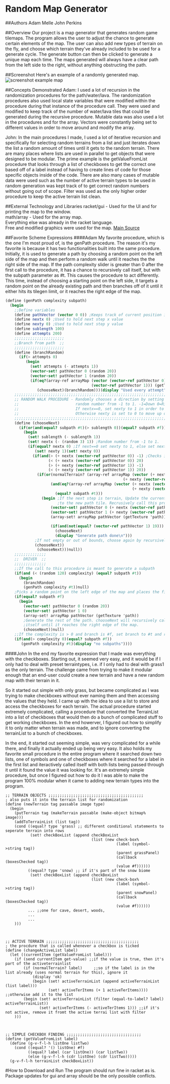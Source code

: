 # Random Map Generator

##Authors
Adam Melle
John Perkins

##Overview
Our project is a map generator that generates random game tilemaps. The program allows the user to adjust the chance to generate certain elements of the map. The user can also add new types of terrain on the fly, and choose which terrain they've already included to be used for a generate cycle. The generate button can then be clicked to generate a unique map each time. The maps generated will always have a clear path from the left side to the right, without anything obstructing the path. 

##Screenshot
Here's an example of a randomly generated map.
![screenshot example map](examplemap-new.png)

##Concepts Demonstrated
Adam: I used a lot of recursion in the randomization procedures for the path/water/lava. The randomization procedures also used local state variables that were modified within the procedure during that instance of the procedure call. They were used and modified to keep track of the number of water/lava tiles that could be generated during the recursive procedure. Mutable data was also used a lot in the procedures and for the array. Vectors were constantly being set to different values in order to move around and modify the array. 

John: In the main procedures I made, I used a lot of iterative recursion and specifically for selecting random terrains from a list and just iterates down the list a random amount of times until it gets to the random terrain. There are many places where lists are used in parallel to get objects that were designed to be modular. The prime example is the getValueFromList procedure that looks through a list of checkboxes to get the correct one based off of a label instead of having to create lines of code for those specific objects inside of the code. There are also many cases of mutable data were used such as the number of active terrain types to be used in random generation was kept track of to get correct random numbers without going out of scope. Filter was used as the only higher order procedure to keep the active terrain list clean.

##External Technology and Libraries
racket/gui - Used for the UI and for printing the map to the window. <br>
math/array - Used for the array map.<br>
Everything else was already in the racket language. <br>
Free and modified graphics were used for the map. [Main Source](http://dionen.deviantart.com/art/Biome-Tiles-Public-274422390) <br>

##Favorite Scheme Expressions
####Adam
My favorite procedure, which is the one I'm most proud of, is the genPath procedure. The reason it's my favorite is because it has two functionalities built into the same procedure. Initially, it is used to generate a path by choosing a random point on the left side of the map and then perform a random walk until it reaches the the right side of the map. If the path complexity slider is greater than 0 after the first call to the procedure, it has a chance to recursively call itself, but with the subpath parameter as #t. This causes the procedure to act differently. This time, instead of choosing a starting point on the left side, it targets a random point on the already existing path and then branches off of it until it either hits its tilegen limit, or it reaches the right edge of the map.
```scheme
(define (genPath complexity subpath)
  (begin
    ;;Define variables
    (define pathVector (vector 0 0)) ;Keeps track of current position in the map array
    (define nextx 0) ;Used to hold next step x value
    (define nexty 0) ;Used to hold next step y value
    (define sublength 100)
    (define attempts 200)
    ;;;;;;;;;;;;;;;;;;;;;;
    ;;Branch from path  ;;
    ;;;;;;;;;;;;;;;;;;;;;;
    (define (branchRandom)
      (if(> attempts 0)
         (begin
           (set! attempts (- attempts 1))
           (vector-set! pathVector 0 (random 20))
           (vector-set! pathVector 1 (random 20))
           (if(eq?(array-ref arrayMap (vector (vector-ref pathVector 0) ;Checks if random point is a path tile
                                      (vector-ref pathVector 1))) (getTexture 'path))
              (chooseNext)(branchRandom)))(display "Used every attempt")))
    ;;;;;;;;;;;;;;;;;;;;;;;;;;;;;;;;;;;;;;;;;;;;;;;;;;;;;;;;;;;;;;;;;;;;;;;;;;;;;;;;;
    ;; RANDOM WALK PROCEDURE - Randomly chooses a direction by setting nextx to a  ;;
    ;;                         random number from -1 to 1. -1=Down 0=Right 1=Up.   ;;
    ;;                         If nextx==0, set nexty to 1 in order to move right. ;;
    ;;                         Otherwise nexty is set to 0 to move up or down.     ;;
    ;;;;;;;;;;;;;;;;;;;;;;;;;;;;;;;;;;;;;;;;;;;;;;;;;;;;;;;;;;;;;;;;;;;;;;;;;;;;;;;;;
    (define (chooseNext)
      (if(or(and(equal? subpath #t)(> sublength 0))(equal? subpath #f))
        (begin
          (set! sublength (- sublength 1))
          (set! nextx (- (random 3) 1)) ;Random number from -1 to 1.
          (if(equal? nextx 0) ;If next==0 set nexty to 1, else set nexty to 0.
             (set! nexty 1)(set! nexty 0))
            (if(and(> (+ nextx (vector-ref pathVector 0)) -1) ;Checks if the next step is in bounds
                   (< (+ nextx (vector-ref pathVector 0)) 20)
                   (> (+ nexty (vector-ref pathVector 1)) -1)
                   (< (+ nexty (vector-ref pathVector 1)) 20))
              (if(or(normalTerrain? (array-ref arrayMap (vector (+ nextx (vector-ref pathVector 0)) ;Checks if the next step is empty(contains terrain)
                                                    (+ nexty (vector-ref pathVector 1)))))
                    (and(eq?(array-ref arrayMap (vector (+ nextx (vector-ref pathVector 0)) ;Checks if the next step is a path(this option is for subpaths)
                                                        (+ nexty (vector-ref pathVector 1)))) (getTexture 'path))
                      (equal? subpath #t))) 
                (begin ;If the next step is terrain, Update the current vector position. Set that position in the map array
                       ;to the new path tile. Recrusively call this procedure again if the current position isn't against the right wall. 
                    (vector-set! pathVector 0 (+ nextx (vector-ref pathVector 0)))
                    (vector-set! pathVector 1 (+ nexty (vector-ref pathVector 1)))
                    (array-set! arrayMap pathVector (getTexture 'path))

                    (if(and(not(equal? (vector-ref pathVector 1) 19)))
                      (chooseNext)
                      (display "Generate path done\n")))
             ;If not empty or out of bounds, choose again by recursively calling this procedure.
             (chooseNext))
              (chooseNext)))null))
    ;;;;;;;;;;;;;;
    ;;  DRIVER  ;;
    ;;;;;;;;;;;;;;
    ;;If the call to this procedure is meant to generate a subpath
    (if(and (< (random 120) complexity) (equal? subpath #t))
      (begin
        (branchRandom)
        (genPath complexity #t))null)
    ;Picks a random point on the left edge of the map and places the first path tile.
    (if(equal? subpath #f)
      (begin
        (vector-set! pathVector 0 (random 20))
        (vector-set! pathVector 1 0)
        (array-set! arrayMap pathVector (getTexture 'path))
        ;Generate the rest of the path. chooseNext will recursively call
        ;itself until it reaches the right edge of the map.
        (chooseNext))null)
    ;;If the complexity is > 0 and branch is #f, set branch to #t and recrusively call genpath
    (if(and(> complexity 0)(equal? subpath #f))
       (genPath complexity #t)(display "no subpaths"))))
```
####John
In the end my favorite expression that I made was everything with the checkboxes. Starting out, it seemed very easy, and it would be if I only had to deal with preset terraintypes, i.e. if I only had to deal with grass1 as the only terrain. The challenge came from trying to make it modular enough that an end-user could create a new terrain and have a new random map with their terrain in it.

So it started out simple with only grass, but became complicated as I was trying to make checkboxes without ever naming them and then accessing the values that they held. I came up with the idea to use a list to store and access the checkboxes for each terrain. The actual procedure started extremely complicated, calling a procedure that converted the TerrainList into a list of checkboxes that would then do a bunch of complicated stuff to get working checkboxes. In the end howerver, I figured out how to simplify it to only matter when terrain was made, and to ignore converting the terrainList to a bunch of checkboxes.

In the end, it started out seeming simple, was very complicated for a while there, and finally it actually ended up being very easy. It also holds my favorite small procedure in the entire program where it searched down two lists, one of symbols and one of checkboxes where it searched for a label in the first list and iteractively called itself with both lists being passed through it until it found the value it was looking for. It's an extremely simple procedure, but once I figured out how to do it I was able to make the program 100% modular when it came to adding new terrain types into the program.


``` racket
;; TERRAIN OBJECTS ;;;;;;;;;;;;;;;;;;;;;;;;;;;;;;;;;;;;;;;;;;
; also puts it into the terrain list for randomization
(define (newTerrain tag passable image type)
  (begin
    (putTerrain tag (makeTerrain passable (make-object bitmap% image)))
    (addToTerrainList (list tag))
    (cond ((equal? type 'grass) ;; different conditional statements to seperate terrain into rows
           (set! checkBoxList (append checkBoxList  
                                      (list (new check-box%
                                                 (label (symbol->string tag))
                                                 (parent grassPanel)
                                                 (callback (boxesChecked tag))
                                                 (value #f))))))
          ((equal? type 'snow) ;; if it's part of the snow biome
           (set! checkBoxList (append checkBoxList  
                                      (list (new check-box%
                                                 (label (symbol->string tag))
                                                 (parent snowPanel)
                                                 (callback (boxesChecked tag))
                                                 (value #f))))))
          ... ;;one for cave, desert, woods, 
          ...
          ...
    )))
            
            
            
;; ACTIVE TERRAIN ;;;;;;;;;;;;;;;;;;;;;;;;;;;;;;;;;;;;;;;;;
; the procdure that is called whenever a checkbox is ticked
(define (changeActiveList label)
  (let ((currentItem (getValueFromList label)))
    (if (send currentItem get-value) ;;if the value is true, then it's part of the activeterrainlist
        (if (normalTerrain? label)     ;;so if the label is in the list already (uses normal terrain for this), ignore it
            (display 'ok)
            (begin (set! activeTerrainList (append activeTerrainList (list label)))
                   (set! activeTerItems (+ 1 activeTerItems))))        ;;otherwise add it to the list
        (begin (set! activeTerrainList (filter (equal-to-label? label) activeTerrainList))
               (set! activeTerItems (- activeTerItems 1))) ;;if it's not active, remove it fromt the active terrai list with filter
    )))



;; SIMPLE CHECKBOX FINDING ;;;;;;;;;;;;;;;;;;;;;;;;;;;;;;;;;
(define (getValueFromList label)
  (define (g-v-f-l-h listOne listTwo)
    (cond ((equal? '() listOne) #f)
          ((equal? label (car listOne)) (car listTwo))
          (else (g-v-f-l-h (cdr listOne) (cdr listTwo)))))
  (g-v-f-l-h terrainList checkBoxList))
```

#How to Download and Run
The program should run fine in racket as is. Package updates for gui and array should be the only possible conflicts.
